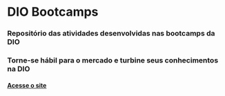 # DIO Bootcamps
### Repositório das atividades desenvolvidas nas bootcamps da DIO

### Torne-se hábil para o mercado e turbine seus conhecimentos na DIO
#### [Acesse o site](https://digitalinnovation.one/)

